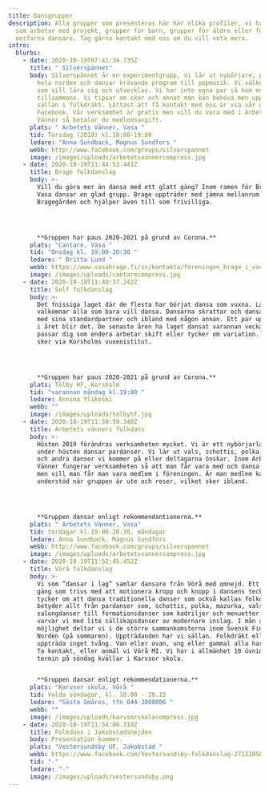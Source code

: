 ```yaml
---
title: Dansgrupper
description: Alla grupper som presenteras här har olika profiler, vi har grupper
  som arbetar med projekt, grupper för barn, grupper för äldre eller för
  oerfarna dansare. Tag gärna kontakt med oss om du vill veta mera.
intro:
  blurbs:
    - date: 2020-10-19T07:41:34.735Z
      title: " Silverspännet"
      body: Silverspännet är en experimentgrupp, vi lär ut nybörjare, polskor från
        hela norden och dansar krävande program till popmusik. Vi välkomnar alla
        som vill lära sig och utvecklas. Vi har inte egna par så kom ensam eller
        tillsammans. Vi tipsar om skor och annat man kan behöva men uppträder
        sällan i folkdräkt. Lättast att få kontakt med oss är via vår grupp i
        Facebook. Vår verksamhet är gratis men vill du vara med i Arbetets
        Vänner så betalar du medlemsavgift.
      plats: " Arbetets Vänner, Vasa "
      tid: Torsdag (2019) kl.18:00-19:00
      ledare: "Anna Sundback, Magnus Sundfors "
      webb: http://www.facebook.com/groups/silverspannet
      image: /images/uploads/arbetetsvannercompress.jpg
    - date: 2020-10-19T11:44:53.441Z
      title: Brage folkdanslag
      body: >-
        Vill du göra mer än dansa med ett glatt gäng? Inom ramen för Brage i
        Vasa dansar en glad grupp. Brage uppträder med jämna mellanrum på
        Bragegården och hjälper även till som frivilliga.




        **Gruppen har paus 2020-2021 på grund av Corona.**
      plats: "Cantare, Vasa "
      tid: "Onsdag kl. 19:00-20:30 "
      ledare: " Britta Lund "
      webb: https://www.vasabrage.fi/sv/kontakta/foreningen_brage_i_vasa/
      image: /images/uploads/cantarecompress.jpg
    - date: 2020-10-19T11:49:37.242Z
      title: Solf folkdanslag
      body: >-
        Det fnissiga laget där de flesta har börjat dansa som vuxna. Laget
        välkomnar alla som bara vill dansa. Dansarna skrattar och dansar ibland
        med sina standardpartner och ibland med någon annan. Ett par uppträdande
        i året blir det. De senaste åren ha laget dansat varannan vecka så laget
        passar dig som endera arbetar skift eller tycker om variation. Anmälan
        sker via Korsholms vuxenistitut.




        **Gruppen har paus 2020-2021 på grund av Corona.**
      plats: Tölby HF, Korsholm
      tid: "varannan måndag kl.19:00 "
      ledare: Annina Ylikoski
      webb: ""
      image: /images/uploads/tolbyhf.jpg
    - date: 2020-10-19T11:50:59.348Z
      title: Arbetets vänners folkdans
      body: >-
        Hösten 2019 förändras verksamheten mycket. Vi är ett nybörjarlag som
        under hösten dansar pardanser. Vi lär ut vals, schottis, polka, mazurka
        och andra danser vi kommer på eller deltagarna önskar. Inom Arbetes
        Vänner fungerar verksamheten så att man får vara med och dansa gratis
        men vill man får man vara medlem i föreningen. Är man medlem kan man få
        understöd när gruppen är ute och reser, vilket sker ibland.




        **Gruppen dansar enligt rekommendantionerna.**
      plats: " Arbetets Vänner, Vasa"
      tid: tordagar kl.19:00-20:30, måndagar
      ledare: Anna Sundback, Magnus Sundfors
      webb: http://www.facebook.com/groups/silverspannet
      image: /images/uploads/arbetetsvannercompress.jpg
    - date: 2020-10-19T11:52:45.452Z
      title: Vörå folkdanslag
      body: >-
        Vi som ”dansar i lag” samlar dansare från Vörå med omnejd. Ett glatt
        gäng som trivs med att motionera kropp och knopp i dansens tecken. Vi
        tycker om att dansa traditionella danser som också kallas folkdans. Det
        betyder allt från pardanser som, schottis, polka, mazurka, vals,
        salongdanser till formationsdanser som kadriljer och menuetter. Detta
        varvar vi med lite sällskapsdanser av modernare inslag. I mån av
        möjlighet deltar vi i de större sammankomsterna inom Svensk Finland och
        Norden (på sommaren). Uppträdanden har vi sällan. Folkdräkt eller att
        uppträda inget tvång. Van eller ovan, ung eller gammal alla har rum med.
        Ta kontakt, eller anmäl vi Vörå MI. Vi har i allmänhet 10 övningar per
        termin på söndag kvällar i Karvsor skola.


        **Gruppen dansar enligt rekommendationerna.**
      plats: "Karvsor skola, Vörå "
      tid: Valda söndagar, kl. 18.00 - 20.15
      ledare: "Gösta Småros, tfn 044-3808006 "
      webb: ""
      image: /images/uploads/karvsorskolacompress.jpg
    - date: 2020-10-19T11:54:00.318Z
      title: Folkdans i Jakobstadsnejden
      body: Presentation kommer.
      plats: "Vestersundsby UF, Jakobstad "
      webb: https://www.facebook.com/Vestersundsby-folkdanslag-271210583217610/
      tid: "-"
      ledare: "-"
      image: /images/uploads/vestersundsby.png
---
```

